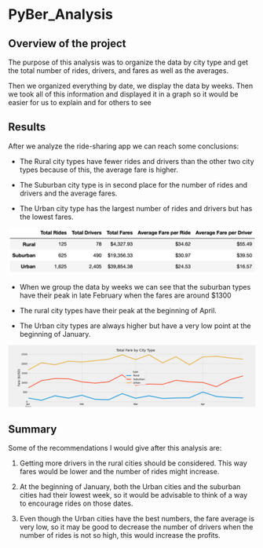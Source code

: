 # PyBer_Analysis

## Overview of the project

The purpose of this analysis was to organize the data by city type and get the total number of rides, drivers, and fares as well as the averages. 

Then we organized everything by date, we display the data by weeks. Then we took all of this information and displayed it in a graph so it would be easier for us to explain and for others to see

## Results

After we analyze the ride-sharing app we can reach some conclusions: 

- The Rural city types have fewer rides and drivers than the other two city types because of this, the average fare is higher.

- The Suburban city type is in second place for the number of rides and drivers and the average fares.

- The Urban city type has the largest number of rides and drivers but has the lowest fares.

![Getting Started](analysis/Chart1.png)


- When we group the data by weeks we can see that the suburban types have their peak in late February when the fares are around $1300

- The rural city types have their peak at the beginning of April.

- The Urban city types are always higher but have a very low point at the beginning of January.

![Getting Started](analysis/PyBer_fare_summary.png)

## Summary

Some of the recommendations I would  give after this analysis are:

1. Getting more drivers in the rural cities should be considered. This way fares would be lower and the number of rides might increase.

2. At the beginning of January, both the Urban cities and the suburban cities had their lowest week, so it would be advisable to think of a way to encourage rides on those dates.

3. Even though the Urban cities have the best numbers, the fare average is very low, so it may be good to decrease the number of drivers when the number of rides is not so high, this would increase the profits.
